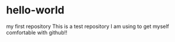 # hello-world
my first repository
This is a test repository I am using to get myself comfortable with github!!
